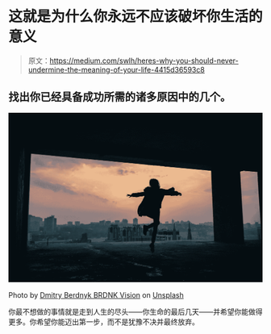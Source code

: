 # 这就是为什么你永远不应该破坏你生活的意义

> 原文：<https://medium.com/swlh/heres-why-you-should-never-undermine-the-meaning-of-your-life-4415d36593c8>

## 找出你已经具备成功所需的诸多原因中的几个。

![](img/5bdac482dad03fd048952f9c8fee55ca.png)

Photo by [Dmitry Berdnyk BRDNK Vision](https://unsplash.com/photos/8610P2x54a0?utm_source=unsplash&utm_medium=referral&utm_content=creditCopyText) on [Unsplash](https://unsplash.com/?utm_source=unsplash&utm_medium=referral&utm_content=creditCopyText)

你最不想做的事情就是走到人生的尽头——你生命的最后几天——并希望你能做得更多。你希望你能迈出第一步，而不是犹豫不决并最终放弃。